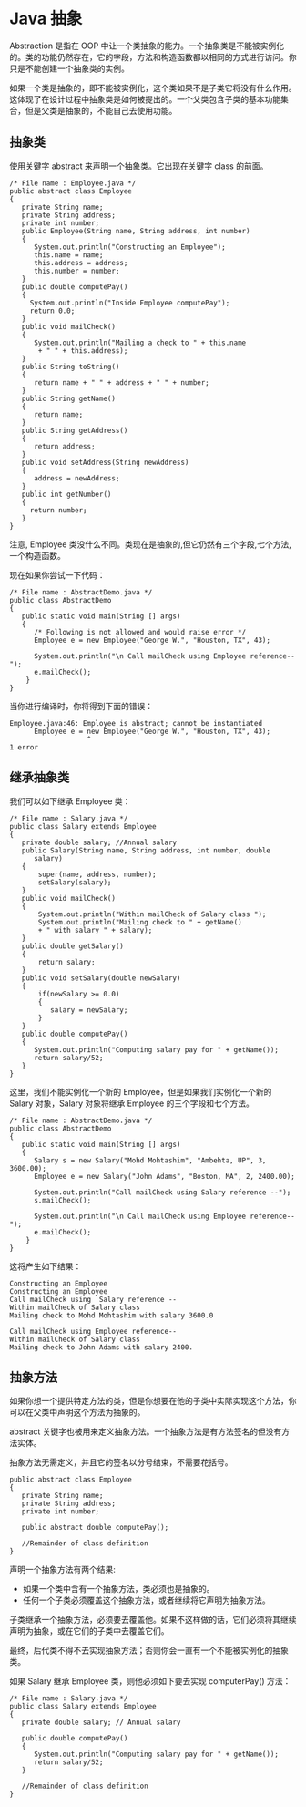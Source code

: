 # Java 抽象

Abstraction 是指在 OOP 中让一个类抽象的能力。一个抽象类是不能被实例化的。类的功能仍然存在，它的字段，方法和构造函数都以相同的方式进行访问。你只是不能创建一个抽象类的实例。

如果一个类是抽象的，即不能被实例化，这个类如果不是子类它将没有什么作用。这体现了在设计过程中抽象类是如何被提出的。一个父类包含子类的基本功能集合，但是父类是抽象的，不能自己去使用功能。

## 抽象类

使用关键字 abstract 来声明一个抽象类。它出现在关键字 class 的前面。

```
/* File name : Employee.java */
public abstract class Employee
{
   private String name;
   private String address;
   private int number;
   public Employee(String name, String address, int number)
   {
      System.out.println("Constructing an Employee");
      this.name = name;
      this.address = address;
      this.number = number;
   }
   public double computePay()
   {
     System.out.println("Inside Employee computePay");
     return 0.0;
   }
   public void mailCheck()
   {
      System.out.println("Mailing a check to " + this.name
       + " " + this.address);
   }
   public String toString()
   {
      return name + " " + address + " " + number;
   }
   public String getName()
   {
      return name;
   }
   public String getAddress()
   {
      return address;
   }
   public void setAddress(String newAddress)
   {
      address = newAddress;
   }
   public int getNumber()
   {
     return number;
   }
}
```

注意, Employee 类没什么不同。类现在是抽象的,但它仍然有三个字段,七个方法,一个构造函数。

现在如果你尝试一下代码：

```
/* File name : AbstractDemo.java */
public class AbstractDemo
{
   public static void main(String [] args)
   {
      /* Following is not allowed and would raise error */
      Employee e = new Employee("George W.", "Houston, TX", 43);

      System.out.println("\n Call mailCheck using Employee reference--");
      e.mailCheck();
    }
}
```

当你进行编译时，你将得到下面的错误：

```
Employee.java:46: Employee is abstract; cannot be instantiated
      Employee e = new Employee("George W.", "Houston, TX", 43);
                   ^
1 error
```

## 继承抽象类

我们可以如下继承 Employee 类：

```
/* File name : Salary.java */
public class Salary extends Employee
{
   private double salary; //Annual salary
   public Salary(String name, String address, int number, double
      salary)
   {
       super(name, address, number);
       setSalary(salary);
   }
   public void mailCheck()
   {
       System.out.println("Within mailCheck of Salary class ");
       System.out.println("Mailing check to " + getName()
       + " with salary " + salary);
   }
   public double getSalary()
   {
       return salary;
   }
   public void setSalary(double newSalary)
   {
       if(newSalary >= 0.0)
       {
          salary = newSalary;
       }
   }
   public double computePay()
   {
      System.out.println("Computing salary pay for " + getName());
      return salary/52;
   }
}
```

这里，我们不能实例化一个新的 Employee，但是如果我们实例化一个新的 Salary 对象，Salary 对象将继承 Employee 的三个字段和七个方法。

```
/* File name : AbstractDemo.java */
public class AbstractDemo
{
   public static void main(String [] args)
   {
      Salary s = new Salary("Mohd Mohtashim", "Ambehta, UP", 3, 3600.00);
      Employee e = new Salary("John Adams", "Boston, MA", 2, 2400.00);

      System.out.println("Call mailCheck using Salary reference --");
      s.mailCheck();

      System.out.println("\n Call mailCheck using Employee reference--");
      e.mailCheck();
    }
}
```

这将产生如下结果：

```
Constructing an Employee
Constructing an Employee
Call mailCheck using  Salary reference --
Within mailCheck of Salary class
Mailing check to Mohd Mohtashim with salary 3600.0

Call mailCheck using Employee reference--
Within mailCheck of Salary class
Mailing check to John Adams with salary 2400.
```

## 抽象方法

如果你想一个提供特定方法的类，但是你想要在他的子类中实际实现这个方法，你可以在父类中声明这个方法为抽象的。

abstract 关键字也被用来定义抽象方法。一个抽象方法是有方法签名的但没有方法实体。

抽象方法无需定义，并且它的签名以分号结束，不需要花括号。

```
public abstract class Employee
{
   private String name;
   private String address;
   private int number;
   
   public abstract double computePay();
   
   //Remainder of class definition
}
```

声明一个抽象方法有两个结果:

- 如果一个类中含有一个抽象方法，类必须也是抽象的。
- 任何一个子类必须覆盖这个抽象方法，或者继续将它声明为抽象方法。

子类继承一个抽象方法，必须要去覆盖他。如果不这样做的话，它们必须将其继续声明为抽象，或在它们的子类中去覆盖它们。

最终，后代类不得不去实现抽象方法；否则你会一直有一个不能被实例化的抽象类。

如果 Salary 继承 Employee 类，则他必须如下要去实现 computerPay() 方法：

```
/* File name : Salary.java */
public class Salary extends Employee
{
   private double salary; // Annual salary
  
   public double computePay()
   {
      System.out.println("Computing salary pay for " + getName());
      return salary/52;
   }

   //Remainder of class definition
}
```